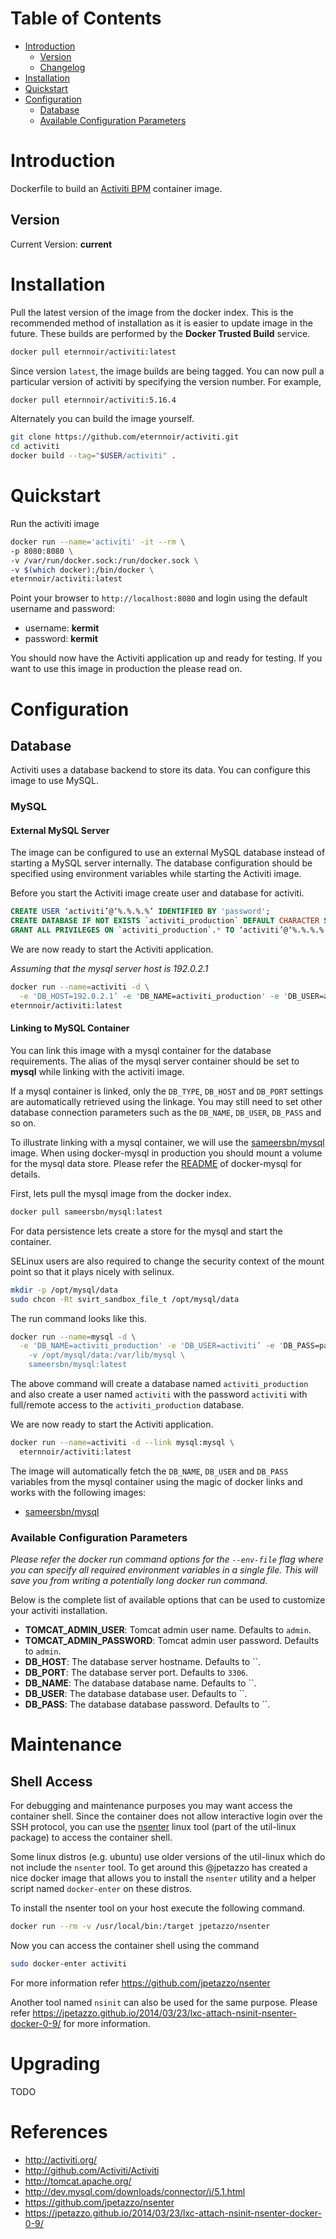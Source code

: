 # Table of Contents
- [Introduction](#introduction)
    - [Version](#version)
    - [Changelog](Changelog.md)
- [Installation](#installation)
- [Quickstart](#quickstart)
- [Configuration](#configuration)
  - [Database](#database)
  - [Available Configuration Parameters](#available-configuration-parameters)

# Introduction

Dockerfile to build an [Activiti BPM](#http://www.activiti.org/) container image.

## Version

Current Version: **current**

# Installation

Pull the latest version of the image from the docker index. This is the recommended method of installation as it is easier to update image in the future. These builds are performed by the **Docker Trusted Build** service.

```bash
docker pull eternnoir/activiti:latest
```

Since version `latest`, the image builds are being tagged. You can now pull a particular version of activiti by specifying the version number. For example,

```bash
docker pull eternnoir/activiti:5.16.4
```

Alternately you can build the image yourself.

```bash
git clone https://github.com/eternnoir/activiti.git
cd activiti
docker build --tag="$USER/activiti" .
```

# Quickstart

Run the activiti image

```bash
docker run --name='activiti' -it --rm \
-p 8080:8080 \
-v /var/run/docker.sock:/run/docker.sock \
-v $(which docker):/bin/docker \
eternnoir/activiti:latest
```

Point your browser to `http://localhost:8080` and login using the default username and password:

* username: **kermit**
* password: **kermit**

You should now have the Activiti application up and ready for testing. If you want to use this image in production the please read on.


# Configuration

## Database

Activiti uses a database backend to store its data. You can configure this image to use MySQL.

### MySQL

#### External MySQL Server

The image can be configured to use an external MySQL database instead of starting a MySQL server internally. The database configuration should be specified using environment variables while starting the Activiti image.

Before you start the Activiti image create user and database for activiti.

```sql
CREATE USER ‘activiti’@‘%.%.%.%’ IDENTIFIED BY 'password';
CREATE DATABASE IF NOT EXISTS `activiti_production` DEFAULT CHARACTER SET `utf8` COLLATE `utf8_unicode_ci`;
GRANT ALL PRIVILEGES ON `activiti_production`.* TO ‘activiti’@‘%.%.%.%’;
```

We are now ready to start the Activiti application.

*Assuming that the mysql server host is 192.0.2.1*

```bash
docker run --name=activiti -d \
  -e 'DB_HOST=192.0.2.1’ -e 'DB_NAME=activiti_production' -e 'DB_USER=activiti’ -e 'DB_PASS=password' \
eternnoir/activiti:latest
```

#### Linking to MySQL Container

You can link this image with a mysql container for the database requirements. The alias of the mysql server container should be set to **mysql** while linking with the activiti image.

If a mysql container is linked, only the `DB_TYPE`, `DB_HOST` and `DB_PORT` settings are automatically retrieved using the linkage. You may still need to set other database connection parameters such as the `DB_NAME`, `DB_USER`, `DB_PASS` and so on.

To illustrate linking with a mysql container, we will use the [sameersbn/mysql](https://github.com/sameersbn/docker-mysql) image. When using docker-mysql in production you should mount a volume for the mysql data store. Please refer the [README](https://github.com/sameersbn/docker-mysql/blob/master/README.md) of docker-mysql for details.

First, lets pull the mysql image from the docker index.

```bash
docker pull sameersbn/mysql:latest
```

For data persistence lets create a store for the mysql and start the container.

SELinux users are also required to change the security context of the mount point so that it plays nicely with selinux.

```bash
mkdir -p /opt/mysql/data
sudo chcon -Rt svirt_sandbox_file_t /opt/mysql/data
```

The run command looks like this.

```bash
docker run --name=mysql -d \
  -e 'DB_NAME=activiti_production' -e 'DB_USER=activiti’ -e 'DB_PASS=password' \
	-v /opt/mysql/data:/var/lib/mysql \
	sameersbn/mysql:latest
```

The above command will create a database named `activiti_production` and also create a user named `activiti` with the password `activiti` with full/remote access to the `activiti_production` database.

We are now ready to start the Activiti application.

```bash
docker run --name=activiti -d --link mysql:mysql \
  eternnoir/activiti:latest
```

The image will automatically fetch the `DB_NAME`, `DB_USER` and `DB_PASS` variables from the mysql container using the magic of docker links and works with the following images:
 - [sameersbn/mysql](https://registry.hub.docker.com/u/sameersbn/mysql/)

### Available Configuration Parameters

*Please refer the docker run command options for the `--env-file` flag where you can specify all required environment variables in a single file. This will save you from writing a potentially long docker run command.*

Below is the complete list of available options that can be used to customize your activiti installation.

- **TOMCAT_ADMIN_USER**: Tomcat admin user name. Defaults to `admin`.
- **TOMCAT_ADMIN_PASSWORD**: Tomcat admin user password. Defaults to `admin`.
- **DB_HOST**: The database server hostname. Defaults to ``.
- **DB_PORT**: The database server port. Defaults to `3306`.
- **DB_NAME**: The database database name. Defaults to ``.
- **DB_USER**: The database database user. Defaults to ``.
- **DB_PASS**: The database database password. Defaults to ``.

# Maintenance

## Shell Access

For debugging and maintenance purposes you may want access the container shell. Since the container does not allow interactive login over the SSH protocol, you can use the [nsenter](http://man7.org/linux/man-pages/man1/nsenter.1.html) linux tool (part of the util-linux package) to access the container shell.

Some linux distros (e.g. ubuntu) use older versions of the util-linux which do not include the `nsenter` tool. To get around this @jpetazzo has created a nice docker image that allows you to install the `nsenter` utility and a helper script named `docker-enter` on these distros.

To install the nsenter tool on your host execute the following command.

```bash
docker run --rm -v /usr/local/bin:/target jpetazzo/nsenter
```

Now you can access the container shell using the command

```bash
sudo docker-enter activiti
```

For more information refer https://github.com/jpetazzo/nsenter

Another tool named `nsinit` can also be used for the same purpose. Please refer https://jpetazzo.github.io/2014/03/23/lxc-attach-nsinit-nsenter-docker-0-9/ for more information.

# Upgrading

TODO

# References

* http://activiti.org/
* http://github.com/Activiti/Activiti
* http://tomcat.apache.org/
* http://dev.mysql.com/downloads/connector/j/5.1.html
* https://github.com/jpetazzo/nsenter
* https://jpetazzo.github.io/2014/03/23/lxc-attach-nsinit-nsenter-docker-0-9/